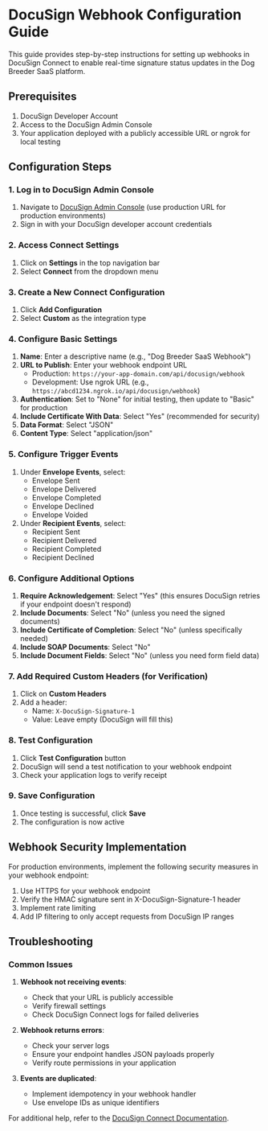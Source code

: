 # DocuSign Webhook Configuration Guide

This guide provides step-by-step instructions for setting up webhooks in DocuSign Connect to enable real-time signature status updates in the Dog Breeder SaaS platform.

## Prerequisites

1. DocuSign Developer Account
2. Access to the DocuSign Admin Console
3. Your application deployed with a publicly accessible URL or ngrok for local testing

## Configuration Steps

### 1. Log in to DocuSign Admin Console

1. Navigate to [DocuSign Admin Console](https://admindemo.docusign.com/) (use production URL for production environments)
2. Sign in with your DocuSign developer account credentials

### 2. Access Connect Settings

1. Click on **Settings** in the top navigation bar
2. Select **Connect** from the dropdown menu

### 3. Create a New Connect Configuration

1. Click **Add Configuration**
2. Select **Custom** as the integration type

### 4. Configure Basic Settings

1. **Name**: Enter a descriptive name (e.g., "Dog Breeder SaaS Webhook")
2. **URL to Publish**: Enter your webhook endpoint URL
   - Production: `https://your-app-domain.com/api/docusign/webhook`
   - Development: Use ngrok URL (e.g., `https://abcd1234.ngrok.io/api/docusign/webhook`)
3. **Authentication**: Set to "None" for initial testing, then update to "Basic" for production
4. **Include Certificate With Data**: Select "Yes" (recommended for security)
5. **Data Format**: Select "JSON"
6. **Content Type**: Select "application/json"

### 5. Configure Trigger Events

1. Under **Envelope Events**, select:
   - Envelope Sent
   - Envelope Delivered
   - Envelope Completed
   - Envelope Declined
   - Envelope Voided
2. Under **Recipient Events**, select:
   - Recipient Sent
   - Recipient Delivered
   - Recipient Completed
   - Recipient Declined

### 6. Configure Additional Options

1. **Require Acknowledgement**: Select "Yes" (this ensures DocuSign retries if your endpoint doesn't respond)
2. **Include Documents**: Select "No" (unless you need the signed documents)
3. **Include Certificate of Completion**: Select "No" (unless specifically needed)
4. **Include SOAP Documents**: Select "No"
5. **Include Document Fields**: Select "No" (unless you need form field data)

### 7. Add Required Custom Headers (for Verification)

1. Click on **Custom Headers**
2. Add a header:
   - Name: `X-DocuSign-Signature-1`
   - Value: Leave empty (DocuSign will fill this)

### 8. Test Configuration

1. Click **Test Configuration** button
2. DocuSign will send a test notification to your webhook endpoint
3. Check your application logs to verify receipt

### 9. Save Configuration

1. Once testing is successful, click **Save**
2. The configuration is now active

## Webhook Security Implementation

For production environments, implement the following security measures in your webhook endpoint:

1. Use HTTPS for your webhook endpoint
2. Verify the HMAC signature sent in X-DocuSign-Signature-1 header
3. Implement rate limiting
4. Add IP filtering to only accept requests from DocuSign IP ranges

## Troubleshooting

### Common Issues

1. **Webhook not receiving events**:
   - Check that your URL is publicly accessible
   - Verify firewall settings
   - Check DocuSign Connect logs for failed deliveries

2. **Webhook returns errors**:
   - Check your server logs
   - Ensure your endpoint handles JSON payloads properly
   - Verify route permissions in your application

3. **Events are duplicated**:
   - Implement idempotency in your webhook handler
   - Use envelope IDs as unique identifiers

For additional help, refer to the [DocuSign Connect Documentation](https://developers.docusign.com/platform/webhooks/).
